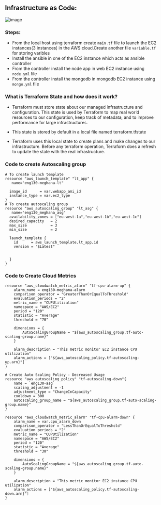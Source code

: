 
## Infrastructure as Code:

![image](https://user-images.githubusercontent.com/97250268/202718791-505c8e7a-a1ef-4f0e-abef-b5cf03de6633.png)

### Steps:

- From the local host using terraform create `main.tf` file to launch the EC2 instances(3 instances) in the AWS cloud.Create another file `variable.tf` for storing varibles
- Install the ansible  in one of the EC2 instance which acts as ansible controller
- From the controller install the node app in web EC2 instance using `node.yml` file
- From the controller install the mongodb  in mongodb EC2 instance using `mongo.yml` file

### What is Terraform State and how does it work?

- Terraform must store state about our managed infrastructure and configuration. This state is used by Terraform to map real world resources to our configuration, keep track of metadata, and to improve performance for large infrastructures.

- This state is stored by default in a local file named terraform.tfstate

- Terraform uses this local state to create plans and make changes to our infrastructure. Before any terraform operation, Terraform does a refresh to update the state with the real infrastructure.

### Code to create Autoscaling group
```
# To create launch template
resource "aws_launch_template" "lt_app" {
   name="eng130-meghana-lt"

  image_id      = var.webapp_ami_id
  instance_type = var.ec2_type
}
# To create autoscaling group
resource "aws_autoscaling_group" "lt_asg" {
   name="eng130_meghana_asg"
  availability_zones = ["eu-west-1a","eu-west-1b","eu-west-1c"]
  desired_capacity   = 2
  max_size           = 3
  min_size           = 2

  launch_template {
    id      = aws_launch_template.lt_app.id
    version = "$Latest"


  }
}

```

### Code to Create Cloud Metrics
```
resource "aws_cloudwatch_metric_alarm" "tf-cpu-alarm-up" {
    alarm_name = eng130-meghana-alarm
    comparison_operator = "GreaterThanOrEqualToThreshold"
    evaluation_periods = "2"
    metric_name = "CUPUtilization"
    namespace = "AWS/EC2"
    period = "120"
    statistic = "Average"
    threshold = "70"

    dimensions = {
        AutoScalingGroupName = "${aws_autoscaling_group.tf-auto-scaling-group.name}"
    }

    alarm_description = "This metric monitor EC2 instance CPU utilization"
    alarm_actions = ["${aws_autoscaling_policy.tf-autoscaling-up.arn}"]
}

# Create Auto Scaling Policy - Decreased Usage
resource "aws_autoscaling_policy" "tf-autoscaling-down"{
    name = `eng130-asg`
    scaling_adjustment = -1
    adjustment_type = "ChangeInCapacity"
    cooldown = 300
    autoscaling_group_name = "${aws_autoscaling_group.tf-auto-scaling-group.name}"
}

resource "aws_cloudwatch_metric_alarm" "tf-cpu-alarm-down" {
    alarm_name = var.cpu_alarm_down
    comparison_operator = "LessThanOrEqualToThreshold"
    evaluation_periods = "2"
    metric_name = "CUPUtilization"
    namespace = "AWS/EC2"
    period = "120"
    statistic = "Average"
    threshold = "30"

    dimensions = {
        AutoScalingGroupName = "${aws_autoscaling_group.tf-auto-scaling-group.name}"
    }

    alarm_description = "This metric monitor EC2 instance CPU utilization"
    alarm_actions = ["${aws_autoscaling_policy.tf-autoscaling-down.arn}"]
}

```
